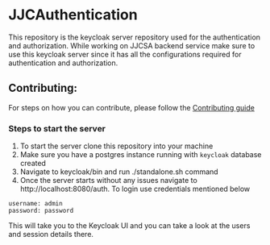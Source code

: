 # JJCAuthentication

This repository is the keycloak server repository used for the authentication and authorization. While working on JJCSA backend service make sure to use this keycloak server since it has all the configurations required for authentication and authorization. 

## Contributing:

For steps on how you can contribute, please follow the [Contributing guide](https://github.com/JJCSA/backend/blob/developer/CONTRIBUTING.md)

### Steps to start the server
1. To start the server clone this repository into your machine
2. Make sure you have a postgres instance running with `keycloak` database created
3. Navigate to keycloak/bin and run ./standalone.sh command
4. Once the server starts without any issues navigate to http://localhost:8080/auth. To login use credentials mentioned below 
````
username: admin
password: password
````

This will take you to the Keycloak UI and you can take a look at the users and session details there.
